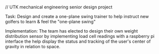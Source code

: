 // UTK mechanical engineering senior design project

Task: Design and create a one-plane swing trainer to help instruct new golfers to learn
& feel the "one-plane swing"

Implementation: The team has elected to design their own weight distribution sensor by implementing load cell readings with a 
raspberry pi interface the help display the status and tracking of the user's center of gravity in relation to space.

